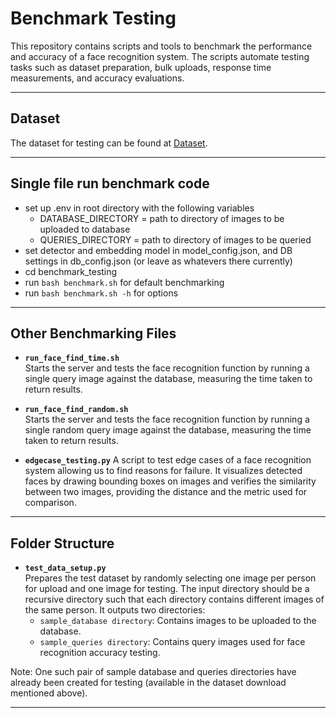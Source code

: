 # Benchmark Testing

This repository contains scripts and tools to benchmark the performance and accuracy of a face recognition system. The scripts automate testing tasks such as dataset preparation, bulk uploads, response time measurements, and accuracy evaluations.

---

## Dataset

The dataset for testing can be found at [Dataset](https://drive.google.com/file/d/1dpfTxxAbM-3StVNCsA6qQyYNhhlsfPOu/view?usp=sharing).

---

## Single file run benchmark code
- set up .env in root directory with the following variables
    - DATABASE_DIRECTORY = path to directory of images to be uploaded to database
    - QUERIES_DIRECTORY = path to directory of images to be queried
- set detector and embedding model in model_config.json, and DB settings in db_config.json (or leave as whatevers there currently)
- cd benchmark_testing
- run `bash benchmark.sh` for default benchmarking
- run `bash benchmark.sh -h` for options

---

## Other Benchmarking Files
- **`run_face_find_time.sh`**  
  Starts the server and tests the face recognition function by running a single query image against the database, measuring the time taken to return results.

- **`run_face_find_random.sh`**  
Starts the server and tests the face recognition function by running a single random query image against the database, measuring the time taken to return results.

- **`edgecase_testing.py`**
  A script to test edge cases of a face recognition system allowing us to find reasons for failure. It visualizes detected faces by drawing bounding boxes on images and verifies the similarity between two images, providing the distance and the metric used for comparison. 
---

## Folder Structure
- **`test_data_setup.py`**  
  Prepares the test dataset by randomly selecting one image per person for upload and one image for testing. The input directory should be a recursive directory such that each directory contains different images of the same person. It outputs two directories:
    - `sample_database directory`: Contains images to be uploaded to the database.
    - `sample_queries directory`: Contains query images used for face recognition accuracy testing.

Note: One such pair of sample database and queries directories have already been created for testing (available in the dataset download mentioned above).

---